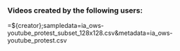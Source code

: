 ### Videos created by the following users:

=${creator};sampledata=ia_ows-youtube_protest_subset_128x128.csv&metadata=ia_ows-youtube_protest.csv
